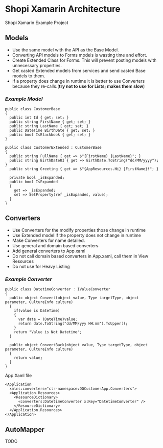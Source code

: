 # Shopi Xamarin Architecture
Shopi Xamarin Example Project
## Models
- Use the same model with the API as the Base Model.
- Converting API models to Forms models is wasting time and effort.
- Create Extended Class for Forms. This will prevent posting models with unnecessary properties.
- Get casted Extended models from services and send casted Base models to them.
- If a property does change in runtime it is better to use Converters because they re-calls.(**try not to use for Lists; makes them slow**)
### *Example Model*
```
public class CustomerBase
{
  public int Id { get; set; }
  public string FirstName { get; set; }
  public string LastName { get; set; }
  public DateTime BirthDate { get; set; }
  public bool IsBlackbook { get; set; }
}

public class CustomerExtended : CustomerBase
{
  public string FullName { get => $"{FirstName} {LastName}"; }
  public string BirthDateUI { get => BirthDate.ToString("dd/MM/yyyy"); }
  public string Greeting { get => $"{AppResources.Hi} {FirstName}!"; }
  
  private bool _isExpanded;
  public bool IsExpanded
  {
    get => _isExpanded;
    set => SetProperty(ref _isExpanded, value);
  }
}
```

## Converters
- Use Converters for the modify properties those change in runtime
- Use Extended model if the property does not change in runtime
- Make Converters for name detailed.
- Use general and domain based converters
- Add general converters to App.xaml
- Do not call domain based converters in App.xaml, call them in View Resources
- Do not use for Heavy Listing

### *Example Converter*
```
public class DatetimeConverter : IValueConverter
{
  public object Convert(object value, Type targetType, object parameter, CultureInfo culture)
  {
    if(value is DateTime)
    {
      var date = (DateTime)value;
      return date.ToString("dd/MM/yyy HH:mm").ToUpper();
    }
    return "Value is Not Datetime";
  }
  
  public object ConvertBack(object value, Type targetType, object parameter, CultureInfo culture)
  {
    return value;
  }
}
```
App.Xaml file
```
<Application
  xmlns:converters="clr-namespace:DGCustomerApp.Converters">
  <Application.Resources>
    <ResourceDictionary>
      <converters:DatetimeConverter x:Key="DatetimeConverter" />
    </ResourceDictionary>
  </Application.Resources>
</Application>
```
## AutoMapper
TODO
